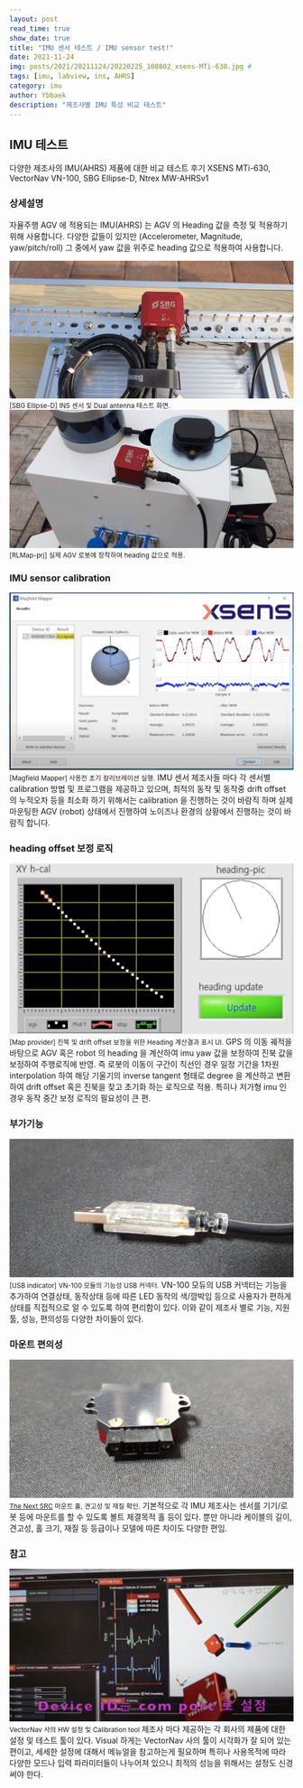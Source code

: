 ```yaml
---
layout: post
read_time: true
show_date: true
title: "IMU 센서 테스트 / IMU sensor test!"
date: 2021-11-24
img: posts/2021/20211124/20220225_100802_xsens-MTi-630.jpg # 
tags: [imu, labview, ins, AHRS]
category: imu
author: Ybbaek
description: "제조사별 IMU 특성 비교 테스트"
---
```

## IMU 테스트
다양한 제조사의 IMU(AHRS) 제품에 대한 비교 테스트 후기
XSENS MTi-630, VectorNav VN-100, SBG Ellipse-D, Ntrex MW-AHRSv1

### 상세설명
자율주행 AGV 에 적용되는 IMU(AHRS) 는 AGV 의 Heading 값을 측정 및 적용하기 위해 사용합니다.
다양한 값들이 있지만 (Accelerometer, Magnitude, yaw/pitch/roll) 그 중에서 yaw 값을 위주로 heading 값으로 적용하여 사용합니다.

![INS](./assets/img/posts/2021/20211124/SBG_Ellipse-D_simple-dual-antenna.jpg)
<small>[SBG Ellipse-D] INS 센서 및 Dual antenna 테스트 화면.</small>
![Mount](./assets/img/posts/2021/20211124/SBG_Ellipse-D_scout-mini.jpg)
<small>[RLMap-prj] 실제 AGV 로봇에 장착하여 heading 값으로 적용.</small>

### IMU sensor calibration
![센서 Calibration](./assets/img/posts/2021/20211124/XSENS-calibration.png)
<small>[Magfield Mapper] 사용전 초기 칼리브레이션 실행.</small>
IMU 센서 제조사들 마다 각 센서별 calibration 방법 및 프로그램을 제공하고 있으며, 최적의 동작 및 동작중 drift offset 의 누적오차 등을 최소화 하기 위해서는 calibration 을 진행하는 것이 바람직 하며 실제 마운팅한 AGV (robot) 상태에서 진행하여 노이즈나 환경의 상황에서 진행하는 것이 바람직 합니다.

### heading offset 보정 로직
![ robot](./assets/img/posts/2021/20211124/heading.png)
<small>[Map provider] 진북 및 drift offset 보정을 위한 Heading 계산결과 표시 UI.</small>
GPS 의 이동 궤적을 바탕으로 AGV 혹은 robot 의 heading 을 계산하여 imu yaw 값을 보정하여 진북 값을 보정하여 주행로직에 반영. 즉 로봇의 이동이 구간이 직선인 경우 일정 기간을 1차원 interpolation 하여 해당 기울기의 inverse tangent 형태로 degree 을 계산하고 변환하여 drift offset 혹은 진북을 찾고 초기화 하는 로직으로 적용.
특히나 저가형 imu 인 경우 동작 중간 보정 로직의 필요성이 큰 편.

### 부가기능
![VN-100 USB connector](./assets/img/posts/2021/20211124/VN-100_USB-connector_1.jpg)
<small>[USB indicator] VN-100 모듈의 기능성 USB 커넥터.</small>
VN-100 모듀의 USB 커넥터는 기능을 추가하여 연결상태, 동작상태 등에 따른 LED 동작의 색/깜박임 등으로 사용자가 편하게 상태를 직접적으로 알 수 있도록 하여 편리함이 있다. 이와 같이 제조사 별로 기능, 지원 툴, 성능, 편의성등 다양한 차이들이 있다.

### 마운트 편의성
![The Next SRC](./assets/img/posts/2021/20211124/VN-100_hole.jpg)
<small>[The Next SRC](https://github.com/yunbum/SRC) 마운트 홀, 견고성 및 재질 확인.</small>
기본적으로 각 IMU 제조사는 센서를 기기/로봇 등에 마운트를 할 수 있도록 볼트 체결목적 홀 등이 있다. 
뿐만 아니라 케이블의 길이, 견고성, 홀 크기, 재질 등 등급이나 모델에 따른 차이도 다양한 편임.

### 참고
![cartpole](./assets/img/posts/2021/20211124/VectorNav_tool.jpg)
<small>VectorNav 사의 HW 설정 및 Calibration tool  </small>
제조사 마다 제공하는 각 회사의 제품에 대한 설정 및 테스트 툴이 있다. Visual 하게는 VectorNav 사의 툴이 시각화가 잘 되어 있는 편이고, 세세한 설정에 대해서 메뉴얼을 참고하는게 필요하며 특히나 사용목적에 따라 다양한 모드나 입력 파라미터들이 나누어져 있으니 최적의 성능을 위해서는 설정도 신경써야 한다.